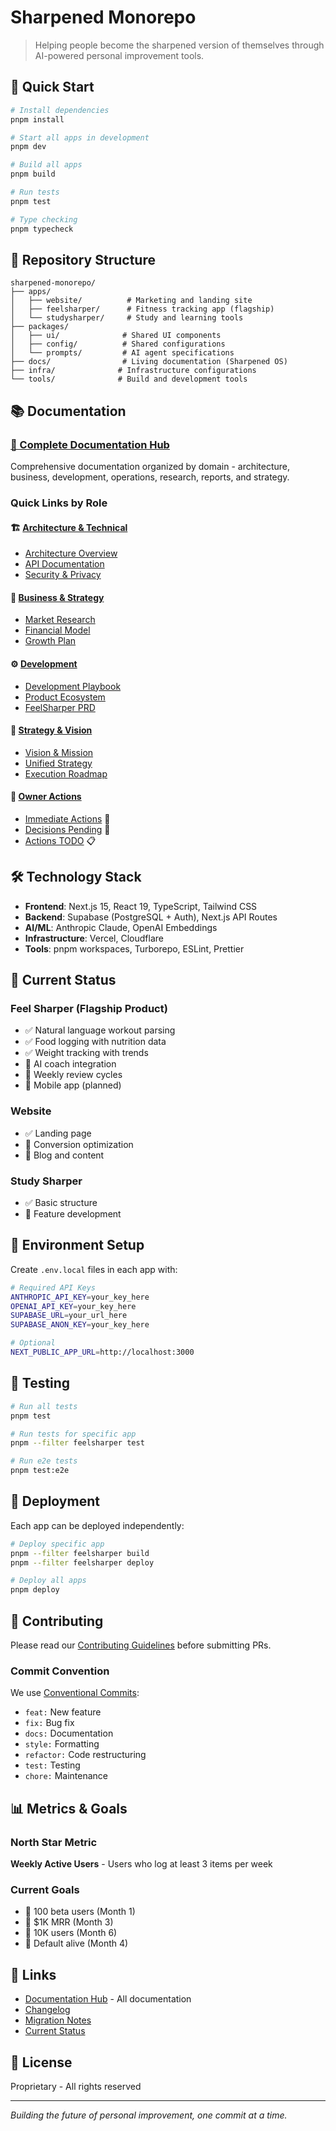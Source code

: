# Sharpened Monorepo

> Helping people become the sharpened version of themselves through AI-powered personal improvement tools.

## 🚀 Quick Start

```bash
# Install dependencies
pnpm install

# Start all apps in development
pnpm dev

# Build all apps
pnpm build

# Run tests
pnpm test

# Type checking
pnpm typecheck
```

## 📁 Repository Structure

```
sharpened-monorepo/
├── apps/
│   ├── website/          # Marketing and landing site
│   ├── feelsharper/      # Fitness tracking app (flagship)
│   └── studysharper/     # Study and learning tools
├── packages/
│   ├── ui/              # Shared UI components
│   ├── config/          # Shared configurations
│   └── prompts/         # AI agent specifications
├── docs/                # Living documentation (Sharpened OS)
├── infra/              # Infrastructure configurations
└── tools/              # Build and development tools
```

## 📚 Documentation

### [📖 Complete Documentation Hub](./docs/)
Comprehensive documentation organized by domain - architecture, business, development, operations, research, reports, and strategy.

### Quick Links by Role

#### 🏗️ [Architecture & Technical](./docs/architecture/)
- [Architecture Overview](./docs/architecture/ARCHITECTURE_OVERVIEW.md)
- [API Documentation](./docs/architecture/API_DOCUMENTATION.md)
- [Security & Privacy](./docs/architecture/SECURITY_AND_PRIVACY.md)

#### 💼 [Business & Strategy](./docs/business/)
- [Market Research](./docs/business/MARKET_RESEARCH.md)
- [Financial Model](./docs/business/FINANCIAL_MODEL.md)
- [Growth Plan](./docs/business/GROWTH_PLAN.md)

#### ⚙️ [Development](./docs/development/)
- [Development Playbook](./docs/development/DEVELOPMENT_PLAYBOOK.md)
- [Product Ecosystem](./docs/development/SHARPENED_PRODUCT_ECOSYSTEM.md)
- [FeelSharper PRD](./docs/development/PRODUCT_PRD_feelsharper.md)

#### 🎯 [Strategy & Vision](./docs/strategy/)
- [Vision & Mission](./docs/strategy/VISION.md)
- [Unified Strategy](./docs/strategy/UNIFIED_STRATEGY.md)
- [Execution Roadmap](./docs/strategy/EXECUTION_ROADMAP_2025.md)

#### 👤 [Owner Actions](./docs/OWNER/)
- [Immediate Actions](./docs/OWNER/IMMEDIATE.md) 🚨
- [Decisions Pending](./docs/OWNER/DECISIONS_PENDING.md) 🔐
- [Actions TODO](./docs/OWNER/ACTIONS_TODO.md) 📋

## 🛠 Technology Stack

- **Frontend**: Next.js 15, React 19, TypeScript, Tailwind CSS
- **Backend**: Supabase (PostgreSQL + Auth), Next.js API Routes
- **AI/ML**: Anthropic Claude, OpenAI Embeddings
- **Infrastructure**: Vercel, Cloudflare
- **Tools**: pnpm workspaces, Turborepo, ESLint, Prettier

## 🎯 Current Status

### Feel Sharper (Flagship Product)
- ✅ Natural language workout parsing
- ✅ Food logging with nutrition data
- ✅ Weight tracking with trends
- 🚧 AI coach integration
- 🚧 Weekly review cycles
- 📅 Mobile app (planned)

### Website
- ✅ Landing page
- 🚧 Conversion optimization
- 📅 Blog and content

### Study Sharper
- ✅ Basic structure
- 📅 Feature development

## 🔐 Environment Setup

Create `.env.local` files in each app with:

```bash
# Required API Keys
ANTHROPIC_API_KEY=your_key_here
OPENAI_API_KEY=your_key_here
SUPABASE_URL=your_url_here
SUPABASE_ANON_KEY=your_key_here

# Optional
NEXT_PUBLIC_APP_URL=http://localhost:3000
```

## 🧪 Testing

```bash
# Run all tests
pnpm test

# Run tests for specific app
pnpm --filter feelsharper test

# Run e2e tests
pnpm test:e2e
```

## 🚢 Deployment

Each app can be deployed independently:

```bash
# Deploy specific app
pnpm --filter feelsharper build
pnpm --filter feelsharper deploy

# Deploy all apps
pnpm deploy
```

## 📝 Contributing

Please read our [Contributing Guidelines](./CONTRIBUTING.md) before submitting PRs.

### Commit Convention
We use [Conventional Commits](https://www.conventionalcommits.org/):
- `feat:` New feature
- `fix:` Bug fix
- `docs:` Documentation
- `style:` Formatting
- `refactor:` Code restructuring
- `test:` Testing
- `chore:` Maintenance

## 📊 Metrics & Goals

### North Star Metric
**Weekly Active Users** - Users who log at least 3 items per week

### Current Goals
- 🎯 100 beta users (Month 1)
- 🎯 $1K MRR (Month 3)
- 🎯 10K users (Month 6)
- 🎯 Default alive (Month 4)

## 🔗 Links

- [Documentation Hub](./docs/) - All documentation
- [Changelog](./docs/development/CHANGELOG.md)
- [Migration Notes](./MIGRATION.md)
- [Current Status](./docs/reports/STATUS.md)

## 📄 License

Proprietary - All rights reserved

---

*Building the future of personal improvement, one commit at a time.*
